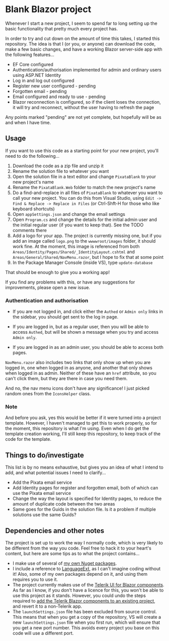 # Blank Blazor project

Whenever I start a new project, I seem to spend far to long setting up the basic functionality that pretty much every project has.

In order to try and cut down on the amount of time this takes, I started this repository. The idea is that I (or you, or anyone) can download the code, make a few basic changes, and have a working Blazor server-side app with the following features...

- EF Core configured
- Authentication/authorisation implemented for admin and ordinary users using ASP.NET Identity
- Log in and log out configured
- Register new user configured - pending
- Forgotten email - pending
- Email configured and ready to use - pending
- Blazor reconnection is configured, so if the client loses the connection, it will try and reconnect, without the user having to refresh the page

Any points marked "pending" are not yet complete, but hopefully will be as and when I have time.

## Usage

If you want to use this code as a starting point for your new project, you'll need to do the following...

1. Download the code as a zip file and unzip it
2. Rename the solution file to whatever you want
3. Open the solution file in a text editor and change `PixataBlank` to your new project's name
4. Rename the `PixataBlank.Web` folder to match the new project's name
5. Do a find-and-replace in all files of `PixataBlank` to whatever you want to call your new project. You can do this from Visual Studio, using `Edit -> Find & Replace -> Replace in Files` (or Ctrl-Shft-H for those who like keyboard shortcuts)
6. Open `appSettings.json` and change the email settings
7. Open `Program.cs` and change the details for the initial admin user and the initial regular user (if you want to keep that). See the TODO comments there
8. Add a logo for your app. The project is currently missing one, but if you add an image called `logo.png` to the `wwwwroot/images` folder, it should work fine. At the moment, this image is referenced from both `Areas/Identity/Pages/Shared/_IdentityLayout.cshtml` and `Areas/General/Shared/NavMenu.razor`, but I hope to fix that at some point
9. In the Package Manager Console (inside VS), type `update-database`

That should be enough to give you a working app!

If you find any problems with this, or have any suggestions for improvements, please open a new issue.

### Authentication and authorisation

- If you are not logged in, and click either the `Authed` or `Admin only` links in the sidebar, you should get sent to the log in page. 
- If you are logged in, but as a regular user, then you will be able to access `Authed`, but will be shown a message when you try and access `Admin only`.

- If you are logged in as an admin user, you should be able to access both pages.

`NavMenu.razor` also includes two links that only show up when you are logged in, one when logged in as anyone, and another that only shows when logged in as admin. Neither of these have an `href` attribute, so you can't click them, but they are there in case you need them.

And no, the nav menu icons don't have any significance! I just picked random ones from the `IconsHelper` class.

### Note

And before you ask, yes this would be better if it were turned into a project template. However, I haven't managed to get this to work properly, so for the moment, this repository is what I'm using. Even when I do get the template creation working, I'll still keep this repository, to keep track of the code for the template.

## Things to do/investigate

This list is by no means exhaustive, but gives you an idea of what I intend to add, and what potential issues I need to clarify...

- Add the Pixata email service
- Add Identity pages for register and forgotten email, both of which can use the Pixata email service
- Change the way the layout is specified for Identity pages, to reduce the amount of duplicate code between the two areas
- Same goes for the Guids in the solution file. Is it a problem if multiple solutions use the same Guids?

## Dependencies and other notes

The project is set up to work the way I normally code, which is very likely to be different from the way you code. Feel free to hack it to your heart's content, but here are some tips as to what the project contains...

- I make use of several of [my own Nuget packages](https://www.nuget.org/packages?q=Pixata).
- I include a reference to [LanguageExt](https://github.com/louthy/language-ext/), as I can't imagine coding without it! Also, some of my own packages depend on it, and using them requires you to use it.
- The project currently makes use of the [Telerik UI for Blazor components](https://www.telerik.com/blazor-ui). As far as I know, if you don't have a licence for this, you won't be able to use this project as it stands. However, you could undo the steps required to [add the Telerik Blazor components to an existing project](https://docs.telerik.com/blazor-ui/getting-started/server-blazor#step-2---add-the-telerik-blazor-components-to-an-existing-project), and revert it to a non-Telerik app.
- The `launchSettings.json` file has been excluded from source control. This means that when you get a copy of the repository, VS will create a new `launchSettings.json` file when you first run, which will ensure that you get a new port number. This avoids every project you base on this code will use a different port.